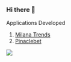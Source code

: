 ### Hi there 👋
Applications Developed

1. <a href="https://milanatrends.vercel.app" target="_blank">Milana Trends</a>
2. <a href="https://www.pinaclebet.com" target="_blank">Pinaclebet</a>
<img src="https://github-readme-stats.vercel.app/api?username=josephkipkemoi&theme=flag_india&show_icons=true">


<!--
**josephkipkemoi/josephkipkemoi** is a ✨ _special_ ✨ repository because its `README.md` (this file) appears on your GitHub profile.

Here are some ideas to get you started:

- 🔭 I’m currently working on ...
- 🌱 I’m currently learning ...
- 👯 I’m looking to collaborate on ...
- 🤔 I’m looking for help with ...
- 💬 Ask me about ...
- 📫 How to reach me: ...
- 😄 Pronouns: ...
- ⚡ Fun fact: ...
-->
